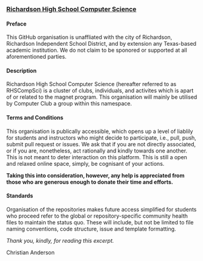 ### [Richardson High School Computer Science](https://github.com/rhscompsci.org)

#### Preface

This GitHub organisation is unaffliated with the city of Richardson, Richardson Independent School District, and by extension any Texas-based academic institution. We do not claim to be sponored or supported at all aforementioned parties.

#### Description

Richardson High School Computer Science (hereafter referred to as RHSCompSci) is a cluster of clubs, individuals, and activites which is apart of or related to the magnet program. This organisation will mainly be utilised by Computer Club a group within this namespace. 

#### Terms and Conditions

This organisation is publically accessible, which opens up a level of liablily for students and instructors who might decide to participate, i.e., pull, push, submit pull request or issues. We ask that if you are not directly associated, or if you are, nonetheless, act rationally and kindly towards one another. This is not meant to deter interaction on this platform. This is still a open and relaxed online space, simply, be cognisant of your actions.

<strong>Taking this into consideration, however, any help is appreciated from those who are generous enough to donate their time and efforts.</strong>

#### Standards

Organisation of the repositories makes future access simplified for students who proceed refer to the global or repository-specific community health files to maintain the status quo. These will include, but not be limited to file naming conventions, code structure, issue and template formatting.

<i>Thank you, kindly, for reading this excerpt.</i>

Christian Anderson
